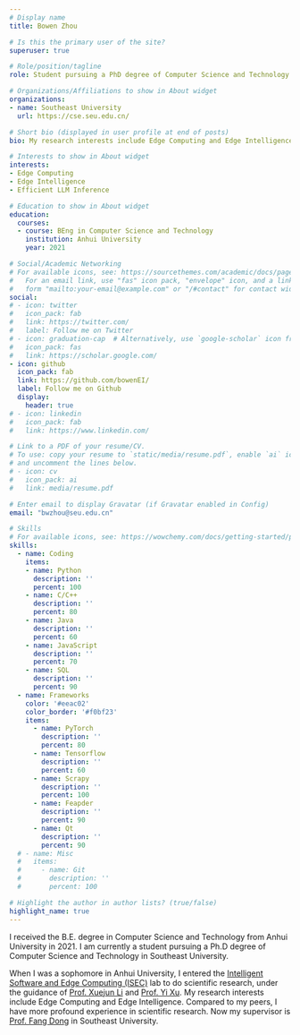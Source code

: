 ```yaml
---
# Display name
title: Bowen Zhou

# Is this the primary user of the site?
superuser: true

# Role/position/tagline
role: Student pursuing a PhD degree of Computer Science and Technology

# Organizations/Affiliations to show in About widget
organizations:
- name: Southeast University
  url: https://cse.seu.edu.cn/

# Short bio (displayed in user profile at end of posts)
bio: My research interests include Edge Computing and Edge Intelligence.

# Interests to show in About widget
interests:
- Edge Computing
- Edge Intelligence
- Efficient LLM Inference

# Education to show in About widget
education:
  courses:
  - course: BEng in Computer Science and Technology
    institution: Anhui University
    year: 2021

# Social/Academic Networking
# For available icons, see: https://sourcethemes.com/academic/docs/page-builder/#icons
#   For an email link, use "fas" icon pack, "envelope" icon, and a link in the
#   form "mailto:your-email@example.com" or "/#contact" for contact widget.
social:
# - icon: twitter
#   icon_pack: fab
#   link: https://twitter.com/
#   label: Follow me on Twitter
# - icon: graduation-cap  # Alternatively, use `google-scholar` icon from `ai` icon pack
#   icon_pack: fas
#   link: https://scholar.google.com/
- icon: github
  icon_pack: fab
  link: https://github.com/bowenEI/
  label: Follow me on Github
  display:
    header: true
# - icon: linkedin
#   icon_pack: fab
#   link: https://www.linkedin.com/

# Link to a PDF of your resume/CV.
# To use: copy your resume to `static/media/resume.pdf`, enable `ai` icons in `params.toml`, 
# and uncomment the lines below.
# - icon: cv
#   icon_pack: ai
#   link: media/resume.pdf

# Enter email to display Gravatar (if Gravatar enabled in Config)
email: "bwzhou@seu.edu.cn"

# Skills
# For available icons, see: https://wowchemy.com/docs/getting-started/page-builder/#icons
skills:
  - name: Coding
    items:
    - name: Python
      description: ''
      percent: 100
    - name: C/C++
      description: ''
      percent: 80
    - name: Java
      description: ''
      percent: 60
    - name: JavaScript
      description: ''
      percent: 70
    - name: SQL
      description: ''
      percent: 90
  - name: Frameworks
    color: '#eeac02'
    color_border: '#f0bf23'
    items:
      - name: PyTorch
        description: ''
        percent: 80
      - name: Tensorflow
        description: ''
        percent: 60
      - name: Scrapy
        description: ''
        percent: 100
      - name: Feapder
        description: ''
        percent: 90
      - name: Qt
        description: ''
        percent: 90
  # - name: Misc
  #   items:
  #     - name: Git
  #       description: ''
  #       percent: 100

# Highlight the author in author lists? (true/false)
highlight_name: true
---
```


I received the B.E. degree in Computer Science and Technology from Anhui University in 2021. I am currently a student pursuing a Ph.D degree of Computer Science and Technology in Southeast University.

When I was a sophomore in Anhui University, I entered the [Intelligent Software and Edge Computing (ISEC)](http://isec.ahu.edu.cn/main.psp) lab to do scientific research, under the guidance of [Prof. Xuejun Li](https://cs.ahu.edu.cn/2018/0323/c20806a276394/page.htm) and [Prof. Yi Xu](https://cs.ahu.edu.cn/2018/1217/c20806a276861/page.htm). My research interests include Edge Computing and Edge Intelligence. Compared to my peers, I have more profound experience in scientific research. Now my supervisor is [Prof. Fang Dong](https://cse.seu.edu.cn/2019/0102/c23024a256994/page.htm) in Southeast University.

<!-- {{< icon name="download" pack="fas" >}} Download my {{< staticref "media/demo_resume.pdf" "newtab" >}}resumé{{< /staticref >}}. -->
